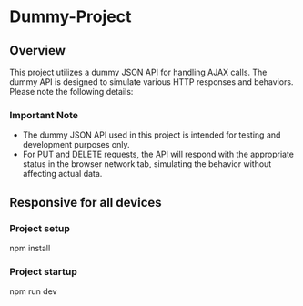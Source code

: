 # Dummy-Project

## Overview

This project utilizes a dummy JSON API for handling AJAX calls. The dummy API is designed to simulate various HTTP responses and behaviors. Please note the following details:

### Important Note

- The dummy JSON API used in this project is intended for testing and development purposes only.
- For PUT and DELETE requests, the API will respond with the appropriate status in the browser network tab, simulating the behavior without affecting actual data.

## Responsive for all devices

### Project setup <br>

npm install

### Project startup <br>

npm run dev
